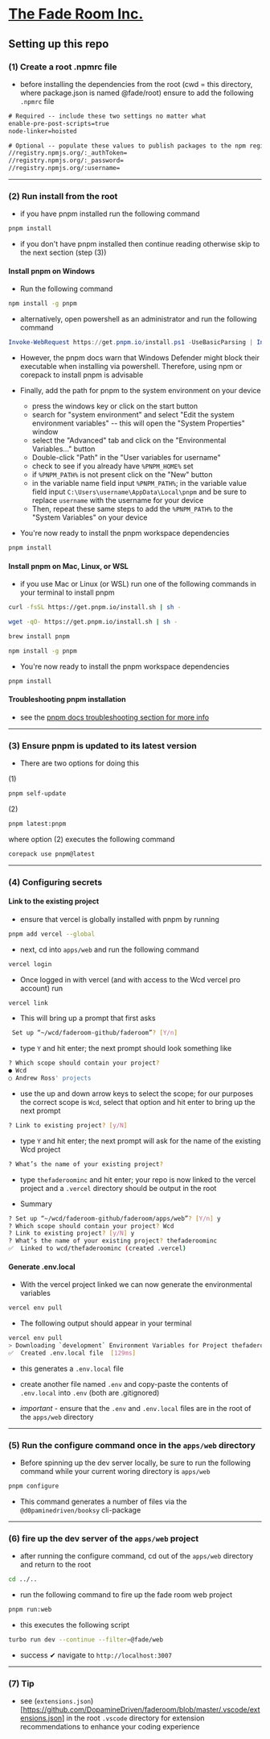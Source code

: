 # [The Fade Room Inc.](https://www.thefaderoominc.com)


## Setting up this repo 

### (1) Create a root .npmrc file 
- before installing the dependencies from the root (cwd = this directory, where package.json is named @fade/root) ensure to add the following `.npmrc` file

```txt
# Required -- include these two settings no matter what
enable-pre-post-scripts=true
node-linker=hoisted

# Optional -- populate these values to publish packages to the npm registry
//registry.npmjs.org/:_authToken=
//registry.npmjs.org/:_password=
//registry.npmjs.org/:username=
```

---

### (2) Run install from the root

- if you have pnpm installed run the following command

```bash
pnpm install
```

- if you don't have pnpm installed then continue reading otherwise skip to the next section (step (3))

#### Install pnpm on Windows

- Run the following command

```bash
npm install -g pnpm
```

- alternatively, open powershell as an administrator and run the following command

```powershell
Invoke-WebRequest https://get.pnpm.io/install.ps1 -UseBasicParsing | Invoke-Expression
```

- However, the pnpm docs warn that Windows Defender might block their executable when installing via powershell. Therefore, using npm or corepack to install pnpm is advisable

- Finally, add the path for pnpm to the system environment on your device
  - press the windows key or click on the start button
  - search for "system environment" and select "Edit the system environment variables" -- this will open the "System Properties" window
  - select the "Advanced" tab and click on the "Environmental Variables..." button
  - Double-click "Path" in the "User variables for username"
  - check to see if you already have `%PNPM_HOME%` set
  - if `%PNPM_PATH%` is not present click on the "New" button
  - in the variable name field input `%PNPM_PATH%`; in the variable value field input `C:\Users\username\AppData\Local\pnpm` and be sure to replace `username` with the username for your device
  - Then, repeat these same steps to add the `%PNPM_PATH%` to the "System Variables" on your device

- You're now ready to install the pnpm workspace dependencies 

```bash
pnpm install
```

#### Install pnpm on Mac, Linux, or WSL

- if you use Mac or Linux (or WSL) run one of the following commands in your terminal to install pnpm

```bash
curl -fsSL https://get.pnpm.io/install.sh | sh -
```

```bash
wget -qO- https://get.pnpm.io/install.sh | sh -
```

```bash
brew install pnpm
```

```bash
npm install -g pnpm
```

- You're now ready to install the pnpm workspace dependencies 

```bash
pnpm install
```

#### Troubleshooting pnpm installation

- see the [pnpm docs troubleshooting section for more info](https://pnpm.io/installation#troubleshooting)

---

### (3) Ensure pnpm is updated to its latest version
- There are two options for doing this

(1)

```bash
pnpm self-update
```

(2)

```bash
pnpm latest:pnpm
```

where option (2) executes the following command

```bash
corepack use pnpm@latest
```

---


### (4) Configuring secrets

#### Link to the existing project

- ensure that vercel is globally installed with pnpm by running

```bash
pnpm add vercel --global
```

- next, cd into `apps/web` and run the following command


```bash
vercel login
```

- Once logged in with vercel (and with access to the Wcd vercel pro account) run

```bash
vercel link
```

- This will bring up a prompt that first asks

```bash
 Set up “~/wcd/faderoom-github/faderoom”? [Y/n] 
```

- type `Y` and hit enter; the next prompt should look something like

```bash
? Which scope should contain your project? 
● Wcd 
○ Andrew Ross' projects 
```

- use the up and down arrow keys to select the scope; for our purposes the correct scope is `Wcd`, select that option and hit enter to bring up the next prompt

```bash
? Link to existing project? [y/N]
```

- type `Y` and hit enter; the next prompt will ask for the name of the existing Wcd project

```bash
? What’s the name of your existing project? 
```

- type `thefaderoominc` and hit enter; your repo is now linked to the vercel project and a `.vercel` directory should be output in the root

- Summary

```bash
? Set up “~/wcd/faderoom-github/faderoom/apps/web”? [Y/n] y
? Which scope should contain your project? Wcd
? Link to existing project? [y/N] y
? What’s the name of your existing project? thefaderoominc
✅  Linked to wcd/thefaderoominc (created .vercel)
```

#### Generate .env.local

- With the vercel project linked we can now generate the environmental variables

```bash
vercel env pull
```

- The following output should appear in your terminal

```bash
vercel env pull
> Downloading `development` Environment Variables for Project thefaderoominc
✅  Created .env.local file  [129ms]
```

- this generates a `.env.local` file

- create another file named `.env` and copy-paste the contents of `.env.local` into `.env` (both are .gitignored)

- _important_ - ensure that the `.env` and `.env.local` files are in the root of the `apps/web` directory


---

### (5) Run the configure command once in the `apps/web` directory

- Before spinning up the dev server locally, be sure to run the following command while your current woring directory is `apps/web`

```bash
pnpm configure
```

- This command generates a number of files via the `@d0paminedriven/booksy` cli-package


---


### (6) fire up the dev server of the `apps/web` project

- after running the configure command, cd out of the `apps/web` directory and return to the root

```bash
cd ../..
```

- run the following command to fire up the fade room web project

```bash
pnpm run:web
```

- this executes the following script

```bash
turbo run dev --continue --filter=@fade/web
```

- success ✔ navigate to `http://localhost:3007`


---


### (7) Tip

- see (`extensions.json`)[https://github.com/DopamineDriven/faderoom/blob/master/.vscode/extensions.json] in the root `.vscode` directory for extension recommendations to enhance your coding experience
